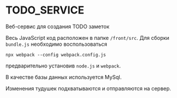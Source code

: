 # TODO_SERVICE

Веб-сервис для создания TODO заметок

Весь JavaScript код расположен в папке `/front/src`. Для сборки `bundle.js` необходимо воспользоваться 
```
npx webpack --config webpack.config.js 
```
предварительно установив `node.js` и `webpack`.

В качестве базы данных используется MySql.

Изменения тудушек подхватываются и отправляются на сервер.